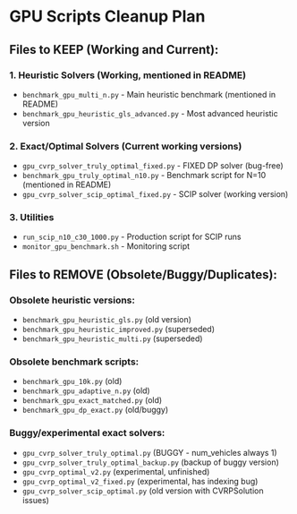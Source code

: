 # GPU Scripts Cleanup Plan

## Files to KEEP (Working and Current):

### 1. Heuristic Solvers (Working, mentioned in README)
- `benchmark_gpu_multi_n.py` - Main heuristic benchmark (mentioned in README)
- `benchmark_gpu_heuristic_gls_advanced.py` - Most advanced heuristic version

### 2. Exact/Optimal Solvers (Current working versions)
- `gpu_cvrp_solver_truly_optimal_fixed.py` - FIXED DP solver (bug-free)
- `benchmark_gpu_truly_optimal_n10.py` - Benchmark script for N=10 (mentioned in README)
- `gpu_cvrp_solver_scip_optimal_fixed.py` - SCIP solver (working version)

### 3. Utilities
- `run_scip_n10_c30_1000.py` - Production script for SCIP runs
- `monitor_gpu_benchmark.sh` - Monitoring script

## Files to REMOVE (Obsolete/Buggy/Duplicates):

### Obsolete heuristic versions:
- `benchmark_gpu_heuristic_gls.py` (old version)
- `benchmark_gpu_heuristic_improved.py` (superseded)
- `benchmark_gpu_heuristic_multi.py` (superseded)

### Obsolete benchmark scripts:
- `benchmark_gpu_10k.py` (old)
- `benchmark_gpu_adaptive_n.py` (old)
- `benchmark_gpu_exact_matched.py` (old)
- `benchmark_gpu_dp_exact.py` (old/buggy)

### Buggy/experimental exact solvers:
- `gpu_cvrp_solver_truly_optimal.py` (BUGGY - num_vehicles always 1)
- `gpu_cvrp_solver_truly_optimal_backup.py` (backup of buggy version)
- `gpu_cvrp_optimal_v2.py` (experimental, unfinished)
- `gpu_cvrp_optimal_v2_fixed.py` (experimental, has indexing bug)
- `gpu_cvrp_solver_scip_optimal.py` (old version with CVRPSolution issues)
